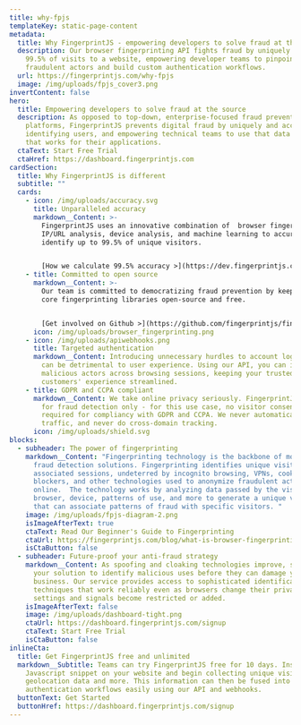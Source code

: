 ```yaml
---
title: why-fpjs
templateKey: static-page-content
metadata:
  title: Why FingerprintJS - empowering developers to solve fraud at the source
  description: Our browser fingerprinting API fights fraud by uniquely identifying
    99.5% of visits to a website, empowering developer teams to pinpoint
    fraudulent actors and build custom authentication workflows.
  url: https://fingerprintjs.com/why-fpjs
  image: /img/uploads/fpjs_cover3.png
invertContent: false
hero:
  title: Empowering developers to solve fraud at the source
  description: As opposed to top-down, enterprise-focused fraud prevention
    platforms, FingerprintJS prevents digital fraud by uniquely and accurately
    identifying users, and empowering technical teams to use that data in a way
    that works for their applications.
  ctaText: Start Free Trial
  ctaHref: https://dashboard.fingerprintjs.com
cardSection:
  title: Why FingerprintJS is different
  subtitle: ""
  cards:
    - icon: /img/uploads/accuracy.svg
      title: Unparalleled accuracy
      markdown__Content: >-
        FingerprintJS uses an innovative combination of  browser fingerprinting,
        IP/URL analysis, device analysis, and machine learning to accurately
        identify up to 99.5% of unique visitors.


        [How we calculate 99.5% accuracy >](https://dev.fingerprintjs.com/docs/understanding-our-995-accuracy)
    - title: Committed to open source
      markdown__Content: >-
        Our team is committed to democratizing fraud prevention by keeping our
        core fingerprinting libraries open-source and free. 


        [Get involved on Github >](https://github.com/fingerprintjs/fingerprintjs)
      icon: /img/uploads/browser_fingerprinting.png
    - icon: /img/uploads/apiwebhooks.png
      title: Targeted authentication
      markdown__Content: Introducing unnecessary hurdles to account login and payment
        can be detrimental to user experience. Using our API, you can isolate
        malicious actors across browsing sessions, keeping your trusted
        customers' experience streamlined.
    - title: GDPR and CCPA compliant
      markdown__Content: We take online privacy seriously. FingerprintJS is intended
        for fraud detection only - for this use case, no visitor consent is
        required for compliancy with GDPR and CCPA. We never automatically track
        traffic, and never do cross-domain tracking.
      icon: /img/uploads/shield.svg
blocks:
  - subheader: The power of fingerprinting
    markdown__Content: "Fingerprinting technology is the backbone of most major
      fraud detection solutions. Fingerprinting identifies unique visitors and
      associated sessions, undeterred by incognito browsing, VPNs, cookie
      blockers, and other technologies used to anonymize fraudulent actors
      online.  The technology works by analyzing data passed by the visitor's
      browser, device, patterns of use, and more to generate a unique visitorID
      that can associate patterns of fraud with specific visitors. "
    image: /img/uploads/fpjs-diagram-2.png
    isImageAfterText: true
    ctaText: Read Our Beginner's Guide to Fingerprinting
    ctaUrl: https://fingerprintjs.com/blog/what-is-browser-fingerprinting/
    isCtaButton: false
  - subheader: Future-proof your anti-fraud strategy
    markdown__Content: As spoofing and cloaking technologies improve, so too must
      your solution to identify malicious uses before they can damage your
      business. Our service provides access to sophisticated identification
      techniques that work reliably even as browsers change their privacy
      settings and signals become restricted or added.
    isImageAfterText: false
    image: /img/uploads/dashboard-tight.png
    ctaUrl: https://dashboard.fingerprintjs.com/signup
    ctaText: Start Free Trial
    isCtaButton: false
inlineCta:
  title: Get FingerprintJS free and unlimited
  markdown__Subtitle: Teams can try FingerprintJS free for 10 days. Install our
    Javascript snippet on your website and begin collecting unique visitorIDs,
    geolocation data and more. This information can then be fused into your
    authentication workflows easily using our API and webhooks.
  buttonText: Get Started
  buttonHref: https://dashboard.fingerprintjs.com/signup
---
```

